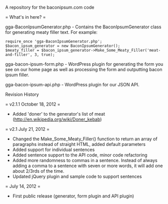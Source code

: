 A repository for the baconipsum.com code 

= What's in here? =

gga-BaconIpsumGenerator.php - Contains the BaconIpsumGenerator class for generating meaty filler text.  For example:

	require_once 'gga-BaconIpsumGenerator.php';
	$bacon_ipsum_generator = new BaconIpsumGenerator();
	$meaty_filler = $bacon_ipsum_generator->Make_Some_Meaty_Filler('meat-and-filler', 3, true);


gga-bacon-ipsum-form.php - WordPress plugin for generating the form you see on our home page as well as processing the form and outputting bacon ipsum filler.

gga-bacon-ipsum-api.php - WordPress plugin for our JSON API.



Revision History

= v2.1.1 October 18, 2012 =
* Added 'doner' to the generator's list of meat (http://en.wikipedia.org/wiki/Doner_kebab)

= v2.1 July 21, 2012 =
* Changed the Make_Some_Meaty_Filler() function to return an array of paragraphs instead of straight HTML, added default parameters
* Added support for individual sentences
* Added sentence support to the API code, minor code refactoring
* Added more randomness to commas in a sentence.  Instead of always adding a 
  comma to a sentence with seven or more words, it will add one about 2/3rds of the time.
* Updated jQuery plugin and sample code to support sentences

= July 14, 2012 = 
* First public release (generator, form plugin and API plugin)

